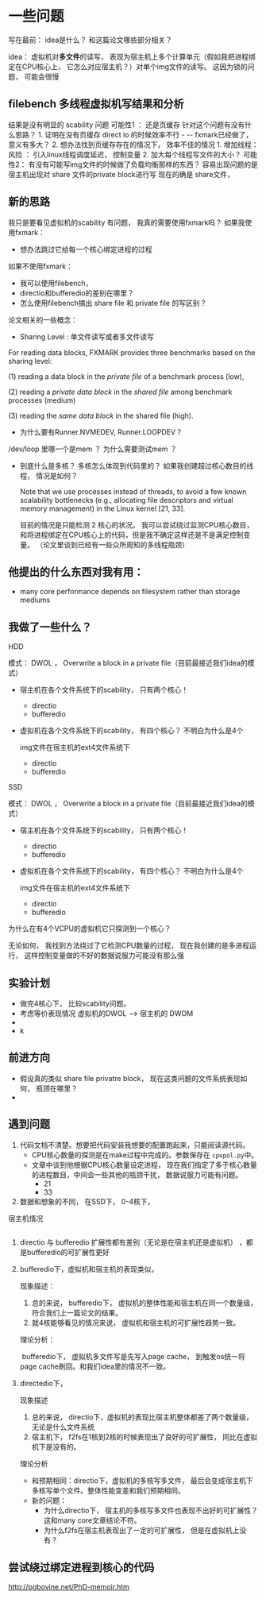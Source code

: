 # 一些问题

写在最前： idea是什么？ 和这篇论文哪些部分相关？



idea： 虚拟机对**多文件**的读写， 表现为宿主机上多个计算单元（假如我把进程绑定在CPU核心上， 它怎么对应宿主机？）对单个img文件的读写。 这因为锁的问题， 可能会很慢


## filebench 多线程虚拟机写结果和分析
结果是没有明显的 scability 问题
可能性1 ： 还是页缓存
    针对这个问题有没有什么思路？
    1. 证明在没有页缓存 direct io 的时候效率不行   - -- fxmark已经做了， 意义有多大？
    2. 想办法找到页缓存存在的情况下， 效率不佳的情况
         1. 增加线程： 风险 ： 引入linux线程调度延迟， 控制变量
         2. 加大每个线程写文件的大小？ 
可能性2： 有没有可能写img文件的时候做了负载均衡那样的东西？
   容易出现问题的是宿主机出现对 share 文件的private block进行写
   现在的确是 share文件， 


## 新的思路
我只是要看见虚拟机的scability 有问题， 我真的需要使用fxmark吗？
如果我使用fxmark：
* 想办法跳过它给每一个核心绑定进程的过程

如果不使用fxmark：
* 我可以使用filebench， 
* directio和bufferedio的差别在哪里？
* 怎么使用filebench搞出 share file 和 private file 的写区别？





论文相关的一些概念：

- Sharing Level : 单文件读写或者多文件读写

For reading data blocks, FXMARK provides three benchmarks based on the sharing level: 

(1) reading a data block in the *private file* of a benchmark process (low),

 (2) reading a *private data block* in the *shared file* among benchmark processes (medium)

(3) reading the *same data block* in the shared file (high).









- 为什么要有Runner.NVMEDEV, Runner.LOOPDEV？





/dev/loop 里哪一个是mem ？ 为什么需要测试mem ？



- 到底什么是多核？ 多核怎么体现到代码里的？ 如果我创建超过核心数目的线程， 情况是如何？ 

  Note that we use processes instead of threads, to avoid a few known scalability bottlenecks (e.g., allocating file descriptors and virtual memory management) in the Linux kernel [21, 33].

  目前的情况是只能检测 2 核心的状况。 我可以尝试绕过监测CPU核心数目， 和将进程绑定在CPU核心上的代码，但是我不确定这样还是不是满足控制变量。   （论文里谈到已经有一些众所周知的多线程瓶颈）

  





## 他提出的什么东西对我有用：

- many core performance depends on filesystem rather than storage mediums

  

  

  

  

  

## 我做了一些什么？

HDD

模式： DWOL ， Overwrite a block in a private file（目前最接近我们idea的模式）

- 宿主机在各个文件系统下的scability， 只有两个核心！

  - directio
  - bufferedio

- 虚拟机在各个文件系统下的scability， 有四个核心？ 不明白为什么是4个

  img文件在宿主机的ext4文件系统下

  - directio
  - bufferedio



SSD

模式： DWOL ， Overwrite a block in a private file（目前最接近我们idea的模式）

- 宿主机在各个文件系统下的scability， 只有两个核心！

  - directio
  - bufferedio

- 虚拟机在各个文件系统下的scability， 有四个核心？ 不明白为什么是4个

  img文件在宿主机的ext4文件系统下

  - directio
  - bufferedio





为什么在有4个VCPU的虚拟机它只探测到一个核心？

无论如何， 我找到方法绕过了它检测CPU数量的过程， 现在我创建的是多进程运行， 这样控制变量做的不好的数据说服力可能没有那么强

 



## 实验计划

- 做完4核心下， 比较scability问题。
- 考虑等价表现情况 虚拟机的DWOL —> 宿主机的 DWOM
- 
- k







## 前进方向

- 假设真的类似 share file privatre block， 现在这类问题的文件系统表现如何， 瓶颈在哪里？ 
- 







## 遇到问题

1. 代码文档不清楚。想要把代码安装我想要的配置跑起来，只能阅读源代码。
   - CPU核心数量的探测是在make过程中完成的。参数保存在 `cpupol.py`中。
   - 文章中谈到他根据CPU核心数量设定进程， 现在我们指定了多于核心数量的进程数目，中间会一些其他的瓶颈干扰， 数据说服力可能有问题。
     - 21
     - 33
2. 数据和想象的不同， 在SSD下， 0-4核下，

宿主机情况

![]()

1. directio 与 bufferedio 扩展性都有差别（无论是在宿主机还是虚拟机） ，都是bufferedio的可扩展性更好

2. bufferedio下，虚拟机和宿主机的表现类似，

   现象描述：

   1. 总的来说， bufferedio下， 虚拟机的整体性能和宿主机在同一个数量级， 符合我们上一篇论文的结果。
   2. 就4核能够看见的情况来说， 虚拟机和宿主机的可扩展性趋势一致。

   理论分析：

   ​	bufferedio下， 虚拟机多文件写是先写入page cache， 到触发os统一将page cache刷回。和我们idea里的情况不一致。

3. directedio下，

   现象描述

   1. 总的来说， directio下，虚拟机的表现比宿主机整体都差了两个数量级，无论是什么文件系统
   2. 宿主机下， f2fs在1核到2核的时候表现出了良好的可扩展性， 同比在虚拟机下是没有的。 

   理论分析

   - 和预期相同：directio下，虚拟机的多核写多文件， 最后会变成宿主机下多核写单个文件。整体性能变差和我们预期相同。
   - 新的问题： 
     - 为什么directio下， 宿主机的多核写多文件也表现不出好的可扩展性？这和many core文章结论不符。
     - 为什么f2fs在宿主机表现出了一定的可扩展性， 但是在虚拟机上没有？

















## 尝试绕过绑定进程到核心的代码







http://pgbovine.net/PhD-memoir.htm

















































































































